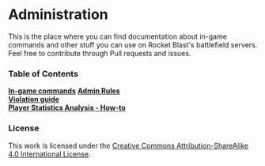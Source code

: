 # Administration
This is the place where you can find documentation about in-game commands and other stuff you can use on Rocket Blast's battlefield servers.  
Feel free to contribute through Pull requests and issues.

### Table of Contents
**[In-game commands](commands.md)** 
**[Admin Rules](rules-for-admins.md)**  
**[Violation guide](violations-guide.md)**  
**[Player Statistics Analysis - How-to](player-statistics-analysis-how-to.md)**


### License
This work is licensed under the [Creative Commons Attribution-ShareAlike 4.0 International License](http://creativecommons.org/licenses/by-sa/4.0/).
